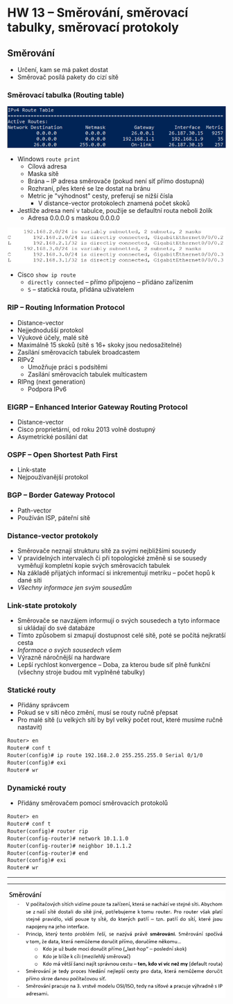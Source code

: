 # HW 13 – Směrování, směrovací tabulky, směrovací protokoly

## Směrování

* Určení, kam se má paket dostat
* Směrovač posílá pakety do cizí sítě

### Směrovací tabulka (Routing table)

![powershellroutes](./img/HW_13_01.PNG)

* Windows `route print`
  * Cílová adresa
  * Maska sítě
  * Brána – IP adresa směrovače (pokud není síť přímo dostupná)
  * Rozhraní, přes které se lze dostat na bránu
  * Metric je "výhodnost" cesty, preferují se nižší čísla
    * V distance-vector protokolech znamená počet skoků
* Jestliže adresa není v tabulce, použije se defaultní routa neboli žolík
  * Adresa 0.0.0.0 s maskou 0.0.0.0

![ciscoroutes](./img/HW_13_02.PNG)

* Cisco `show ip route`
  * `directly connected` – přímo připojeno – přidáno zařízením
  * `S` – statická routa, přidána uživatelem

### RIP – Routing Information Protocol

* Distance-vector
* Nejjednodušší protokol
* Výukové účely, malé sítě
* Maximálně 15 skoků (sítě s 16+ skoky jsou nedosažitelné)
* Zasílání směrovacích tabulek broadcastem
* RIPv2
  * Umožňuje práci s podsítěmi
  * Zasílání směrovacích tabulek multicastem
* RIPng (next generation)
  * Podpora IPv6

### EIGRP – Enhanced Interior Gateway Routing Protocol

* Distance-vector
* Cisco proprietární, od roku 2013 volně dostupný
* Asymetrické posílání dat

### OSPF – Open Shortest Path First

* Link-state
* Nejpoužívanější protokol

### BGP – Border Gateway Protocol

* Path-vector
* Používán ISP, páteřní sítě

### Distance-vector protokoly

* Směrovače neznají strukturu sítě za svými nejbližšími sousedy
* V pravidelných intervalech či při topologické změně si se sousedy vyměňují kompletní kopie svých směrovacích tabulek
* Na základě přijatých informací si inkrementují metriku – počet hopů k dané síti
* _Všechny informace jen svým sousedům_

### Link-state protokoly

* Směrovače se navzájem informují o svých sousedech a tyto informace si ukládají do své databáze
* Tímto způsobem si zmapují dostupnost celé sítě, poté se počítá nejkratší cesta
* _Informace o svých sousedech všem_
* Výrazně náročnější na hardware
* Lepší rychlost konvergence – Doba, za kterou bude síť plně funkční (všechny stroje budou mít vyplněné tabulky)

### Statické routy

* Přidány správcem
* Pokud se v síti něco změní, musí se routy ručně přepsat
* Pro malé sítě (u velkých sítí by byl velký počet rout, které musíme ručně nastavit)

``` txt
Router> en
Router# conf t
Router(config)# ip route 192.168.2.0 255.255.255.0 Serial 0/1/0
Router(config)# exi
Router# wr
```

### Dynamické routy

* Přidány směrovačem pomocí směrovacích protokolů

``` txt
Router> en
Router# conf t
Router(config)# router rip
Router(config-router)# network 10.1.1.0
Router(config-router)# neighbor 10.1.1.2
Router(config-router)# end
Router(config)# exi
Router# wr
```

---
---

![😫](./img/HW_13_03.PNG)

